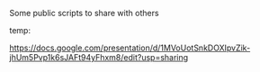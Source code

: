 Some public scripts to share with others 

temp:

https://docs.google.com/presentation/d/1MVoUotSnkDOXIpvZik-jhUm5Pvp1k6sJAFt94yFhxm8/edit?usp=sharing
